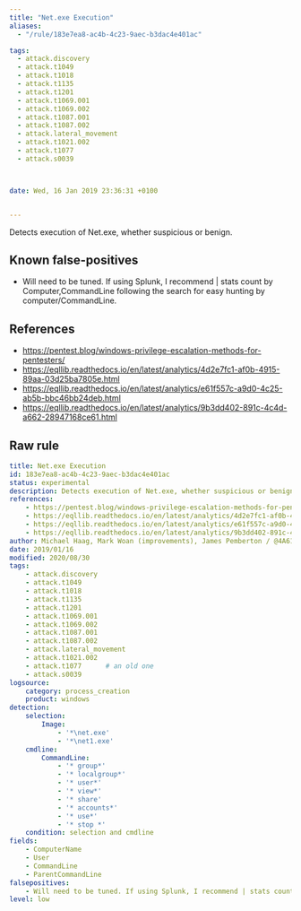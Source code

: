 ```yaml
---
title: "Net.exe Execution"
aliases:
  - "/rule/183e7ea8-ac4b-4c23-9aec-b3dac4e401ac"

tags:
  - attack.discovery
  - attack.t1049
  - attack.t1018
  - attack.t1135
  - attack.t1201
  - attack.t1069.001
  - attack.t1069.002
  - attack.t1087.001
  - attack.t1087.002
  - attack.lateral_movement
  - attack.t1021.002
  - attack.t1077
  - attack.s0039



date: Wed, 16 Jan 2019 23:36:31 +0100


---
```


Detects execution of Net.exe, whether suspicious or benign.

<!--more-->


## Known false-positives

* Will need to be tuned. If using Splunk, I recommend | stats count by Computer,CommandLine following the search for easy hunting by computer/CommandLine.



## References

* https://pentest.blog/windows-privilege-escalation-methods-for-pentesters/
* https://eqllib.readthedocs.io/en/latest/analytics/4d2e7fc1-af0b-4915-89aa-03d25ba7805e.html
* https://eqllib.readthedocs.io/en/latest/analytics/e61f557c-a9d0-4c25-ab5b-bbc46bb24deb.html
* https://eqllib.readthedocs.io/en/latest/analytics/9b3dd402-891c-4c4d-a662-28947168ce61.html


## Raw rule
```yaml
title: Net.exe Execution
id: 183e7ea8-ac4b-4c23-9aec-b3dac4e401ac
status: experimental
description: Detects execution of Net.exe, whether suspicious or benign.
references:
    - https://pentest.blog/windows-privilege-escalation-methods-for-pentesters/
    - https://eqllib.readthedocs.io/en/latest/analytics/4d2e7fc1-af0b-4915-89aa-03d25ba7805e.html
    - https://eqllib.readthedocs.io/en/latest/analytics/e61f557c-a9d0-4c25-ab5b-bbc46bb24deb.html
    - https://eqllib.readthedocs.io/en/latest/analytics/9b3dd402-891c-4c4d-a662-28947168ce61.html
author: Michael Haag, Mark Woan (improvements), James Pemberton / @4A616D6573 / oscd.community (improvements)
date: 2019/01/16
modified: 2020/08/30
tags:
    - attack.discovery
    - attack.t1049
    - attack.t1018
    - attack.t1135
    - attack.t1201
    - attack.t1069.001
    - attack.t1069.002
    - attack.t1087.001
    - attack.t1087.002
    - attack.lateral_movement    
    - attack.t1021.002
    - attack.t1077      # an old one
    - attack.s0039
logsource:
    category: process_creation
    product: windows
detection:
    selection:
        Image:
            - '*\net.exe'
            - '*\net1.exe'
    cmdline:
        CommandLine:
            - '* group*'
            - '* localgroup*'
            - '* user*'
            - '* view*'
            - '* share'
            - '* accounts*'
            - '* use*'
            - '* stop *'
    condition: selection and cmdline
fields:
    - ComputerName
    - User
    - CommandLine
    - ParentCommandLine
falsepositives:
    - Will need to be tuned. If using Splunk, I recommend | stats count by Computer,CommandLine following the search for easy hunting by computer/CommandLine.
level: low

```
